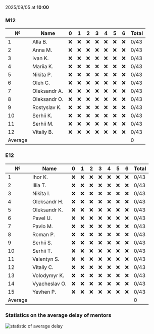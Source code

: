2025/09/05 at **10:00**
### M12
|№|Name|0|1|2|3|4|5|6|Total|
|-----|-----|-----|-----|-----|-----|-----|-----|-----|-----|
|1|Alla B.|❌|❌|❌|❌|❌|❌|❌|0/43|
|2|Anna M.|❌|❌|❌|❌|❌|❌|❌|0/43|
|3|Ivan K.|❌|❌|❌|❌|❌|❌|❌|0/43|
|4|Mariia K.|❌|❌|❌|❌|❌|❌|❌|0/43|
|5|Nikita P.|❌|❌|❌|❌|❌|❌|❌|0/43|
|6|Oleh C.|❌|❌|❌|❌|❌|❌|❌|0/43|
|7|Oleksandr A.|❌|❌|❌|❌|❌|❌|❌|0/43|
|8|Oleksandr O.|❌|❌|❌|❌|❌|❌|❌|0/43|
|9|Rostyslav K.|❌|❌|❌|❌|❌|❌|❌|0/43|
|10|Serhii K.|❌|❌|❌|❌|❌|❌|❌|0/43|
|11|Serhii M.|❌|❌|❌|❌|❌|❌|❌|0/43|
|12|Vitaliy B.|❌|❌|❌|❌|❌|❌|❌|0/43|
|Average|||||||||0|
### E12
|№|Name|0|1|2|3|4|5|6|Total|
|-----|-----|-----|-----|-----|-----|-----|-----|-----|-----|
|1|Ihor K.|❌|❌|❌|❌|❌|❌|❌|0/43|
|2|Illia T.|❌|❌|❌|❌|❌|❌|❌|0/43|
|3|Nikita I.|❌|❌|❌|❌|❌|❌|❌|0/43|
|4|Oleksandr H.|❌|❌|❌|❌|❌|❌|❌|0/43|
|5|Oleksandr K.|❌|❌|❌|❌|❌|❌|❌|0/43|
|6|Pavel U.|❌|❌|❌|❌|❌|❌|❌|0/43|
|7|Pavlo M.|❌|❌|❌|❌|❌|❌|❌|0/43|
|8|Roman P.|❌|❌|❌|❌|❌|❌|❌|0/43|
|9|Serhii S.|❌|❌|❌|❌|❌|❌|❌|0/43|
|10|Serhii T.|❌|❌|❌|❌|❌|❌|❌|0/43|
|11|Valentyn S.|❌|❌|❌|❌|❌|❌|❌|0/43|
|12|Vitaliy C.|❌|❌|❌|❌|❌|❌|❌|0/43|
|13|Volodymyr K.|❌|❌|❌|❌|❌|❌|❌|0/43|
|14|Vyacheslav O.|❌|❌|❌|❌|❌|❌|❌|0/43|
|15|Yevhen P.|❌|❌|❌|❌|❌|❌|❌|0/43|
|Average|||||||||0|

### Statistics on the average delay of mentors
![statistic of average delay](https://docs.google.com/spreadsheets/d/e/2PACX-1vTRGxaJWiz7gJtvcjwtHPyyd5ju-BPGGEvp5XTIwGS92XWrY8xHYajrexYFqIVDSJIX7LGb8XaB6X3S/pubchart?oid=1439917493&format=image)
